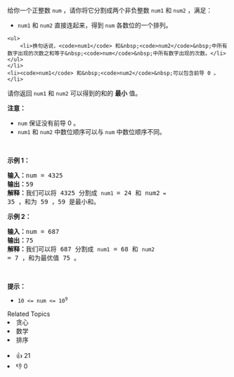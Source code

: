 <p>给你一个正整数&nbsp;<code>num</code>&nbsp;，请你将它分割成两个非负整数&nbsp;<code>num1</code> 和&nbsp;<code>num2</code>&nbsp;，满足：</p>

<ul> 
 <li><code>num1</code> 和&nbsp;<code>num2</code>&nbsp;直接连起来，得到&nbsp;<code>num</code>&nbsp;各数位的一个排列。 </li>
</ul>

    <ul>
    	<li>换句话说，<code>num1</code> 和&nbsp;<code>num2</code>&nbsp;中所有数字出现的次数之和等于&nbsp;<code>num</code>&nbsp;中所有数字出现的次数。</li>
    </ul>
    </li>
    <li><code>num1</code> 和&nbsp;<code>num2</code>&nbsp;可以包含前导 0 。</li>


<p>请你返回&nbsp;<code>num1</code> 和 <code>num2</code>&nbsp;可以得到的和的 <strong>最小</strong> 值。</p>

<p><strong>注意：</strong></p>

<ul> 
 <li><code>num</code>&nbsp;保证没有前导 0 。</li> 
 <li><code>num1</code> 和&nbsp;<code>num2</code>&nbsp;中数位顺序可以与&nbsp;<code>num</code>&nbsp;中数位顺序不同。</li> 
</ul>

<p>&nbsp;</p>

<p><strong>示例 1：</strong></p>

<pre>
<b>输入：</b>num = 4325
<b>输出：</b>59
<b>解释：</b>我们可以将 4325 分割成 <span><code>num1 </code></span>= 24 和 num2<span><code> = </code></span>35 ，和为 59 ，59 是最小和。
</pre>

<p><strong>示例 2：</strong></p>

<pre>
<b>输入：</b>num = 687
<b>输出：</b>75
<b>解释：</b>我们可以将 687 分割成 <span><code>num1</code></span> = 68 和 <span><code>num2 </code></span>= 7 ，和为最优值 75 。
</pre>

<p>&nbsp;</p>

<p><strong>提示：</strong></p>

<ul> 
 <li><code>10 &lt;= num &lt;= 10<sup>9</sup></code></li> 
</ul>

<div><div>Related Topics</div><div><li>贪心</li><li>数学</li><li>排序</li></div></div><br><div><li>👍 21</li><li>👎 0</li></div>